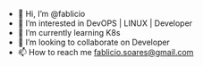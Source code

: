 - 👋 Hi, I’m @fablicio
- 👀 I’m interested in DevOPS | LINUX | Developer
- 🌱 I’m currently learning K8s
- 💞️ I’m looking to collaborate on Developer
- 📫 How to reach me fablicio.soares@gmail.com

<!---
fablicio/fablicio is a ✨ special ✨ repository because its `README.md` (this file) appears on your GitHub profile.
You can click the Preview link to take a look at your changes.
--->
